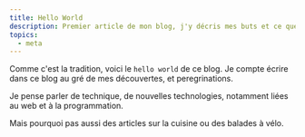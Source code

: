 ```yaml
---
title: Hello World
description: Premier article de mon blog, j'y décris mes buts et ce que je veux obtenir de ce projet
topics:
  - meta
---
```


Comme c'est la tradition, voici le `hello world` de ce blog.
Je compte écrire dans ce blog au gré de mes découvertes, et peregrinations.

Je pense parler de technique, de nouvelles technologies, notamment liées au web et à la programmation.

Mais pourquoi pas aussi des articles sur la cuisine ou des balades à vélo.
